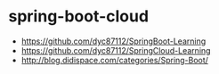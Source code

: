# spring-boot-cloud
* https://github.com/dyc87112/SpringBoot-Learning
* https://github.com/dyc87112/SpringCloud-Learning
* http://blog.didispace.com/categories/Spring-Boot/
